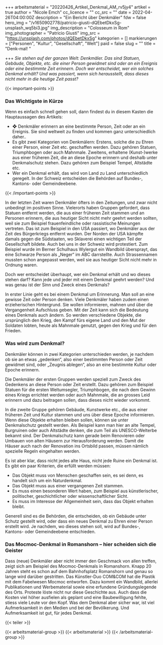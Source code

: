 +++
arbeitsmaterial = "20220426_Artikel_Denkmal_AM_rv5jy4"
artikel = true
author = "Nicole Emch"
cc_licence = ""
cc_src = ""
date = 2022-04-26T04:00:00Z
description = "Ein Bericht über Denkmäler"
fdw = false
hero_img = "/v1650902778/patricio-giusti-dQEbetDkxSg-unsplash_wq5bi3.jpg"
img_description = "Colosseum in Rom"
img_photographer = "Patricio Giusti"
img_src = "https://unsplash.com/photos/dQEbetDkxSg"
kategorien = []
markierungen = ["Personen", "Kultur", "Gesellschaft", "Welt"]
paid = false
slug = ""
title = "Denk-mal! "

+++
_Sie stehen auf der ganzen Welt: Denkmäler. Das sind Statuen, Gebäude, Objekte, etc. die einer Person gewidmet sind oder an ein Ereignis oder eine bestimmte Zeit erinnern. Doch wer entscheidet, wer ein solches Denkmal erhält? Und was passiert, wenn sich herausstellt, dass dieses nicht mehr in die heutige Zeit passt?_

{{< important-points >}} <h3>Das Wichtigste in Kürze</h3>

<p>Wenn es einfach schnell gehen soll, dann findest du in diesem Kasten die Hauptaussagen des Artikels:</p>

<ul>

<li>❖ Denkmäler erinnern an eine bestimmte Person, Zeit oder an ein Ereignis. Sie sind weltweit zu finden und kommen ganz unterschiedlich daher..</li>

<li>Es gibt zwei Kategorien von Denkmälern: Erstens, solche die zu Ehren einer Person, einer Zeit etc. geschaffen werden. Dazu gehören Statuen, Triumphbogen oder auch Mahnmale. Zweitens, erhaltene (Kunst-)werke aus einer früheren Zeit, die an diese Epoche erinnern und deshalb unter Denkmalschutz stehen. Dazu gehören zum Beispiel Tempel, Altstädte etc.</li>

<li>Wer ein Denkmal erhält, das wird von Land zu Land unterschiedlich geregelt. In der Schweiz entscheiden die Behörden auf Bundes-, Kantons- oder Gemeindeebene.</li>

</ul> {{< /important-points >}}

In der letzten Zeit waren Denkmäler öfters in den Zeitungen, und zwar nicht unbedingt im positiven Sinne. Vielerorts haben Gruppen gefordert, dass Statuen entfernt werden, die aus einer früheren Zeit stammen und an Personen erinnern, die aus heutiger Sicht nicht mehr geehrt werden sollten, weil sie zum Beispiel frauenfeindliche oder rassistische Meinungen vertreten. Das ist zum Beispiel in den USA passiert, wo Denkmäler aus der Zeit des Bürgerkriegs entfernt wurden. Der Norden der USA kämpfte damals gegen die Südstaaten, wo Sklaverei einen wichtigen Teil der Gesellschaft bildete. Auch bei uns in der Schweiz wird protestiert. Zum Beispiel wurde im Berner Schulhaus Wylergut ein Wandbild übersprayt, das eine Schwarze Person als „Neger“ im ABC darrstellte. Auch Strassennamen mussten schon angepasst werden, weil sie aus heutiger Sicht nicht mehr in Ordnung waren.

Doch wer entscheidet überhaupt, wer ein Denkmal erhält und wo dieses stehen darf? Kann jede und jeder mit einem Denkmal geehrt werden? Und was genau ist der Sinn und Zweck eines Denkmals?

In erster Linie geht es bei einem Denkmal um Erinnerung. Man soll an eine gewisse Zeit oder Person denken. Viele Denkmäler haben zudem einen erzieherischen Hintergrund. Sie wollen informieren, mahnen und über die Vergangenheit Aufschluss geben. Mit der Zeit kann sich die Bedeutung eines Denkmals auch ändern. So werden verschiedene Objekte, die ursprünglich den Krieg, den Kampf fürs eigene Land und den Mut der Soldaten lobten, heute als Mahnmale genutzt, gegen den Krieg und für den Frieden.

### Was wird zum Denkmal?

Denkmäler können in zwei Kategorien unterschieden werden, je nachdem ob sie an etwas „gedenken“, also einer bestimmten Person oder Zeit gewidmet sind, oder „Zeugnis ablegen“, also an eine bestimmte Kultur oder Epoche erinnern.

Die Denkmäler der ersten Gruppen werden speziell zum Zweck des Gedenkens an diese Person oder Zeit erstellt. Dazu gehören zum Beispiel Statuen für die ersten Weltumsegler, Triumphbogen, die nach dem Gewinn eines Kriegs errichtet werden oder auch Mahnmale, die an grosses Leid erinnern und dazu beitragen sollen, dass dieses nicht wieder vorkommt.

In die zweite Gruppe gehören Gebäude, Kunstwerke etc., die aus einer früheren Zeit und Kultur stammen und uns über diese Epoche informieren. Wenn diese Objekte erhalten bleiben sollen, können sie unter Denkmalschutz gestellt werden. Als Beispiel kann man hier an alte Tempel, Burgruinen oder auch Altstädte denken, die zum Teil als UNESCO-Welterbe bekannt sind. Der Denkmalschutz kann gerade beim Renovieren oder Umbauen von alten Häusern zur Herausforderung werden. Damit die Häuser auch nach der Renovation ins Ortsbild passen, müssen nämlich spezielle Regeln eingehalten werden.

Es ist aber klar, dass nicht jedes alte Haus, nicht jede Ruine ein Denkmal ist. Es gibt ein paar Kriterien, die erfüllt werden müssen:

* Das Objekt muss von Menschen geschaffen sein, es sei denn, es handelt sich um ein Naturdenkmal.
* Das Objekt muss aus einer vergangenen Zeit stammen.
* Es muss einen besonderen Wert haben, zum Beispiel aus künstlerischer, politischer, geschichtlicher oder wissenschaftlicher Sicht.
* Es muss im Interesse der Allgemeinheit sein, dass das Objekt erhalten bleibt.

Generell sind es die Behörden, die entscheiden, ob ein Gebäude unter Schutz gestellt wird, oder dass ein neues Denkmal zu Ehren einer Person erstellt wird. Je nachdem, wo dieses stehen soll, wird auf Bundes-, Kantons- oder Gemeindeebene entschieden.

### Das Mocmoc-Denkmal in Romanshorn – hier scheiden sich die Geister

Dass (neue) Denkmäler aber nicht immer den Geschmack von allen treffen, zeigt sich am Beispiel des Mocmoc-Denkmals in Romanshorn. Knapp 20 Jahren steht es schon auf dem Bahnhofsplatz Romanshorn und genau so lange wird darüber gestritten. Das Künstler-Duo COM&COM hat die Plastik mit dem Fabelwesen Mocmoc entworfen. Dazu kommt ein Wandbild, allerlei Publikationen und Werbematerial sowie eine erfundene Gründungslegende des Orts. Proteste löste nicht nur diese Geschichte aus. Auch dass die Kosten viel höher ausfielen als geplant und eine Baubewilligung fehlte, stiess viele Leute vor den Kopf. Was dem Denkmal aber sicher war, ist viel Aufmerksamkeit in den Medien und bei der Bevölkerung. Und Aufmerksamkeit ist gut, für jedes Denkmal.

{{< teiler >}}

{{< arbeitsmaterial-group >}}
{{< arbeitsmaterial >}}
{{< /arbeitsmaterial-group >}}
